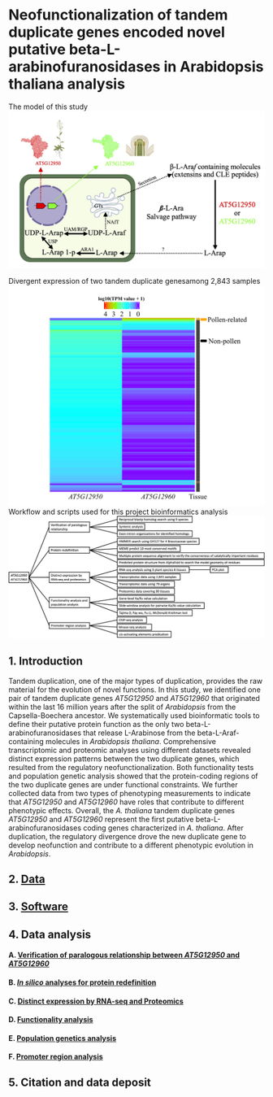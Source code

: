 # Neofunctionalization of tandem duplicate genes encoded novel putative beta-L-arabinofuranosidases in Arabidopsis thaliana analysis

The model of this study
![](https://github.com/tobytaogla/Athaliana_genus_duplicate_gene/blob/main/Figure_7.jpg)

Divergent expression of two tandem duplicate genesamong 2,843 samples
![](https://github.com/tobytaogla/Athaliana_genus_duplicate_gene/blob/main/Heatmap.jpg)
Workflow and scripts used for this project bioinformatics analysis
![](https://github.com/tobytaogla/Athaliana_genus_duplicate_gene/blob/main/Flowchart_1.png)


## 1. Introduction
Tandem duplication, one of the major types of duplication, provides the raw material for the evolution of novel functions. In this study, we identified one pair of tandem duplicate genes *AT5G12950* and *AT5G12960* that originated within the last 16 million years after the split of *Arabidopsis* from the Capsella-Boechera ancestor. We systematically used bioinformatic tools to define their putative protein function as the only two beta-L-arabinofuranosidases that release L-Arabinose from the beta-L-Araf-containing molecules in *Arabidopsis thaliana*. Comprehensive transcriptomic and proteomic analyses using different datasets revealed distinct expression patterns between the two duplicate genes, which resulted from the regulatory neofunctionalization. Both functionality tests and population genetic analysis showed that the protein-coding regions of the two duplicate genes are under functional constraints. We further collected data from two types of phenotyping measurements to indicate that *AT5G12950* and *AT5G12960* have roles that contribute to different phenotypic effects. Overall, the *A. thaliana* tandem duplicate genes *AT5G12950* and *AT5G12960* represent the first putative beta-L-arabinofuranosidases coding genes characterized in *A. thaliana*. After duplication, the regulatory divergence drove the new duplicate gene to develop neofunction and contribute to a different phenotypic evolution in *Arabidopsis*. 
## 2. [Data](https://github.com/tobytaogla/Athaliana_genus_duplicate_gene/blob/main/Data.md) 
## 3. [Software](https://github.com/tobytaogla/Athaliana_genus_duplicate_gene/blob/main/Software.md)
## 4. Data analysis
#### A. [Verification of paralogous relationship between *AT5G12950* and *AT5G12960*](https://github.com/tobytaogla/Athaliana_genus_duplicate_gene/blob/main/Homologs_identification.md)
#### B. [*In silico* analyses for protein redefinition](https://github.com/tobytaogla/Athaliana_genus_duplicate_gene/blob/main/Protein_redefinition.md)
#### C. [Distinct expression by RNA-seq and Proteomics](https://github.com/tobytaogla/Athaliana_genus_duplicate_gene/blob/main/RNA_seq_analysis.md)
#### D. [Functionality analysis](https://github.com/tobytaogla/Athaliana_genus_duplicate_gene/blob/main/Functionality_analysis.md)
#### E. [Population genetics analysis](https://github.com/tobytaogla/Athaliana_genus_duplicate_gene/blob/main/Population_genetics_analysis.md)
#### F. [Promoter region analysis](https://github.com/tobytaogla/Athaliana_genus_duplicate_gene/blob/main/Epigentic_analysis.md)
## 5. Citation and data deposit


